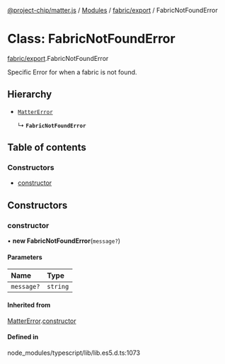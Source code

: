 [@project-chip/matter.js](../README.md) / [Modules](../modules.md) / [fabric/export](../modules/fabric_export.md) / FabricNotFoundError

# Class: FabricNotFoundError

[fabric/export](../modules/fabric_export.md).FabricNotFoundError

Specific Error for when a fabric is not found.

## Hierarchy

- [`MatterError`](common_export.MatterError.md)

  ↳ **`FabricNotFoundError`**

## Table of contents

### Constructors

- [constructor](fabric_export.FabricNotFoundError.md#constructor)

## Constructors

### constructor

• **new FabricNotFoundError**(`message?`)

#### Parameters

| Name | Type |
| :------ | :------ |
| `message?` | `string` |

#### Inherited from

[MatterError](common_export.MatterError.md).[constructor](common_export.MatterError.md#constructor)

#### Defined in

node_modules/typescript/lib/lib.es5.d.ts:1073
